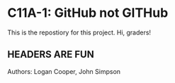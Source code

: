 # C11A-1: GitHub not GITHub

This is the repostiory for this project. Hi, graders!

## HEADERS ARE FUN

Authors: Logan Cooper, John Simpson

